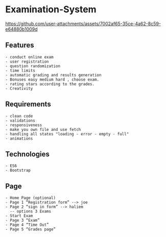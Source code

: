 # Examination-System
https://github.com/user-attachments/assets/7002af65-35ce-4a62-8c59-e64880b1009d
## Features
    - conduct online exam
    - user registration
    - question randomization
    - time limits
    - automatic grading and results generation
    - Bonuses easy medium hard , choose exam.
    - rating stars according to the grades.
    - Creativity
    
## Requirements 
    - clean code 
    - validations
    - responsiveness
    - make you own file and use fetch 
    - handling all states "loading - error - empty - full"
    - animations

## Technologies 
    - ES6
    - Bootstrap


## Page 
    - Home Page (optional)
    - Page 1 “Registration form” --> joe 
    - Page 2 “sign in form” --> haliem
      -- options 3 Exams
    - Start Exam
    - Page 3 “Exam”
    - Page 4 “Time Out”
    - Page 5 “Grades page”

